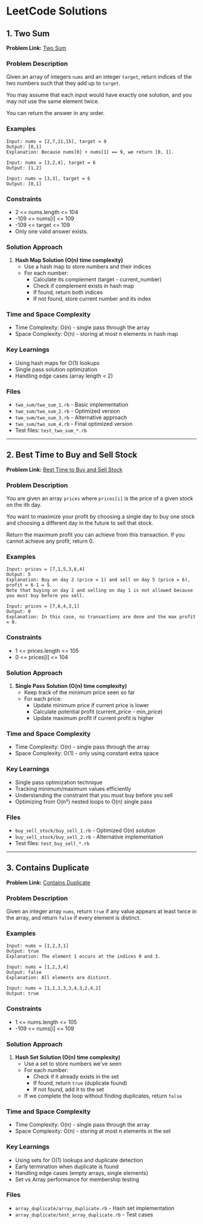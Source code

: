# LeetCode Solutions

## 1. Two Sum
**Problem Link:** [Two Sum](https://leetcode.com/problems/two-sum/)

### Problem Description
Given an array of integers `nums` and an integer `target`, return indices of the two numbers such that they add up to `target`.

You may assume that each input would have exactly one solution, and you may not use the same element twice.

You can return the answer in any order.

### Examples
```
Input: nums = [2,7,11,15], target = 9
Output: [0,1]
Explanation: Because nums[0] + nums[1] == 9, we return [0, 1].

Input: nums = [3,2,4], target = 6
Output: [1,2]

Input: nums = [3,3], target = 6
Output: [0,1]
```

### Constraints
- 2 <= nums.length <= 104
- -109 <= nums[i] <= 109
- -109 <= target <= 109
- Only one valid answer exists.

### Solution Approach
1. **Hash Map Solution (O(n) time complexity)**
   - Use a hash map to store numbers and their indices
   - For each number:
     - Calculate its complement (target - current_number)
     - Check if complement exists in hash map
     - If found, return both indices
     - If not found, store current number and its index

### Time and Space Complexity
- Time Complexity: O(n) - single pass through the array
- Space Complexity: O(n) - storing at most n elements in hash map

### Key Learnings
- Using hash maps for O(1) lookups
- Single pass solution optimization
- Handling edge cases (array length < 2)

### Files
- `two_sum/two_sum_1.rb` - Basic implementation
- `two_sum/two_sum_2.rb` - Optimized version
- `two_sum/two_sum_3.rb` - Alternative approach
- `two_sum/two_sum_4.rb` - Final optimized version
- Test files: `test_two_sum_*.rb`

---

## 2. Best Time to Buy and Sell Stock
**Problem Link:** [Best Time to Buy and Sell Stock](https://leetcode.com/problems/best-time-to-buy-and-sell-stock/)

### Problem Description
You are given an array `prices` where `prices[i]` is the price of a given stock on the ith day.

You want to maximize your profit by choosing a single day to buy one stock and choosing a different day in the future to sell that stock.

Return the maximum profit you can achieve from this transaction. If you cannot achieve any profit, return 0.

### Examples
```
Input: prices = [7,1,5,3,6,4]
Output: 5
Explanation: Buy on day 2 (price = 1) and sell on day 5 (price = 6), profit = 6-1 = 5.
Note that buying on day 2 and selling on day 1 is not allowed because you must buy before you sell.

Input: prices = [7,6,4,3,1]
Output: 0
Explanation: In this case, no transactions are done and the max profit = 0.
```

### Constraints
- 1 <= prices.length <= 105
- 0 <= prices[i] <= 104

### Solution Approach
1. **Single Pass Solution (O(n) time complexity)**
   - Keep track of the minimum price seen so far
   - For each price:
     - Update minimum price if current price is lower
     - Calculate potential profit (current_price - min_price)
     - Update maximum profit if current profit is higher

### Time and Space Complexity
- Time Complexity: O(n) - single pass through the array
- Space Complexity: O(1) - only using constant extra space

### Key Learnings
- Single pass optimization technique
- Tracking minimum/maximum values efficiently
- Understanding the constraint that you must buy before you sell
- Optimizing from O(n²) nested loops to O(n) single pass

### Files
- `buy_sell_stock/buy_sell_1.rb` - Optimized O(n) solution
- `buy_sell_stock/buy_sell_2.rb` - Alternative implementation
- Test files: `test_buy_sell_*.rb`

---

## 3. Contains Duplicate
**Problem Link:** [Contains Duplicate](https://leetcode.com/problems/contains-duplicate/)

### Problem Description
Given an integer array `nums`, return `true` if any value appears at least twice in the array, and return `false` if every element is distinct.

### Examples
```
Input: nums = [1,2,3,1]
Output: true
Explanation: The element 1 occurs at the indices 0 and 3.

Input: nums = [1,2,3,4]
Output: false
Explanation: All elements are distinct.

Input: nums = [1,1,1,3,3,4,3,2,4,2]
Output: true
```

### Constraints
- 1 <= nums.length <= 105
- -109 <= nums[i] <= 109

### Solution Approach
1. **Hash Set Solution (O(n) time complexity)**
   - Use a set to store numbers we've seen
   - For each number:
     - Check if it already exists in the set
     - If found, return `true` (duplicate found)
     - If not found, add it to the set
   - If we complete the loop without finding duplicates, return `false`

### Time and Space Complexity
- Time Complexity: O(n) - single pass through the array
- Space Complexity: O(n) - storing at most n elements in the set

### Key Learnings
- Using sets for O(1) lookups and duplicate detection
- Early termination when duplicate is found
- Handling edge cases (empty arrays, single elements)
- Set vs Array performance for membership testing

### Files
- `array_duplicate/array_duplicate.rb` - Hash set implementation
- `array_duplicate/test_array_duplicate.rb` - Test cases
